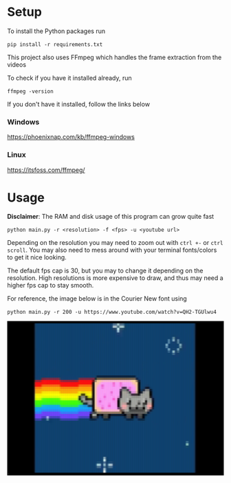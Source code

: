 # Setup

To install the Python packages run
```
pip install -r requirements.txt
```

This project also uses FFmpeg which handles the frame extraction from the videos

To check if you have it installed already, run
```
ffmpeg -version
```

If you don't have it installed, follow the links below
### Windows
https://phoenixnap.com/kb/ffmpeg-windows

### Linux
https://itsfoss.com/ffmpeg/

# Usage

**Disclaimer**: The RAM and disk usage of this program can grow quite fast

```
python main.py -r <resolution> -f <fps> -u <youtube url>
```
Depending on the resolution you may need to zoom out with `ctrl +-` or `ctrl scroll`. You may also need to mess around with your terminal fonts/colors to get it nice looking. 

The default fps cap is 30, but you may to change it depending on the resolution. High resolutions is more expensive to draw, and thus may need a higher fps cap to stay smooth.

For reference, the image below is in the Courier New font using
```
python main.py -r 200 -u https://www.youtube.com/watch?v=QH2-TGUlwu4
```

![meow](./img/nyan_cat.png)
